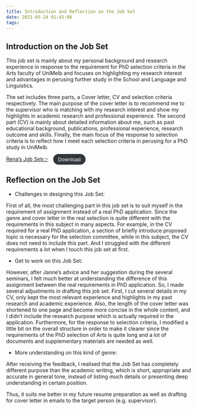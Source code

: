 ```yaml
---
title: Introduction and Reflection on the Job Set
date: 2021-05-24 01:43:08
tags:
---
```


## Introduction on the Job Set

This job set is mainly about my personal background and research experience in response to the requirement for PhD selection criteria in the Arts faculty of UniMelb and focuses on highlighting my research interest and advantages in perusing further study in the School and Language and Linguistics.

The set includes three parts, a Cover letter, CV and selection criteria respectively. The main purpose of the cover letter is to recommend me to the supervisor who is matching with my research interest and show my highlights in academic research and professional experience. The second part (CV) is mainly about detailed information about me, such as past educational background, publications, professional experience, research outcome and skills. Finally, the main focus of the response to selection criteria is to reflect how I meet each selection criteria in perusing for a PhD study in UniMelb. 

<div>
    <a href="/assets/files/Wei-Gao-PL-PhD-CV.pdf" download="Wei-Gao-PL-PhD-CV.pdf">Rena’s Job Set👉</a>
    <a href="/assets/files/Wei-Gao-PL-PhD-CV.pdf" download="Wei-Gao-PL-PhD-CV.pdf" style="background: #32373c;border-radius: 2em;color: #fff;font-size: 13px;padding: .5em 1em;border: 0;margin-left: .75em;text-decoration: none;transition: all 0.2s ease-in-out 0s;" >Download<a/>
</div>

<!-- more -->

## Reflection on the Job Set

- Challenges in designing this Job Set:

First of all, the most challenging part in this job set is to suit myself in the requirement of assignment instead of a real PhD application. Since the genre and cover letter in the real selection is quite different with the requirements in this subject in many aspects. For example, in the CV required for a real PhD application, a section of briefly introduce proposed topic is necessary for the selection committee, while in this subject, the CV does not need to include this part. And I struggled with the different requirements a lot when I touch this job set at first.

- Get to work on this Job Set:

However, after Janne’s advice and her suggestion during the several seminars, I felt much better at understanding the difference of this assignment between the real requirements in PhD application. So, I made several adjustments in drafting this job set. First, I cut several details in my CV, only kept the most relevant experience and highlights in my past research and academic experience. Also, the length of the cover letter was shortened to one page and become more concise in the whole content, and I didn’t include the research purpose which is actually required in the application. Furthermore, for the response to selection criteria, I modified a little bit on the overall structure in order to make it clearer since the requirements of the PhD selection of Arts is quite long and a lot of documents and supplementary materials are needed as well.

- More understanding on this kind of genre:

After receiving the feedback, I realised that the Job Set has completely different purpose than the academic writing, which is short, appropriate and accurate in general tone, instead of listing much details or presenting deep understanding in certain position.


Thus, it suits me better in my future resume preparation as well as drafting for cover letter in emails to the target person (e.g. supervisor).

